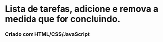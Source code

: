 # Lista de tarefas, adicione e remova a medida que for concluindo.
### Criado com HTML/CSS/JavaScript